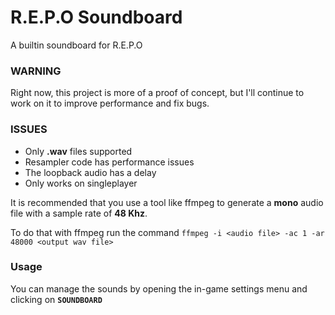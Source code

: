 # R.E.P.O Soundboard
A builtin soundboard for R.E.P.O

### WARNING
Right now, this project is more of a proof of concept, but I'll continue to work on it to improve performance and fix bugs.

### ISSUES
- Only **.wav** files supported
- Resampler code has performance issues
- The loopback audio has a delay
- Only works on singleplayer

It is recommended that you use a tool like ffmpeg to generate a **mono** audio file with a sample rate of **48 Khz**.

To do that with ffmpeg run the command `ffmpeg -i <audio file> -ac 1 -ar 48000 <output wav file>`

### Usage
You can manage the sounds by opening the in-game settings menu and clicking on **`SOUNDBOARD`**